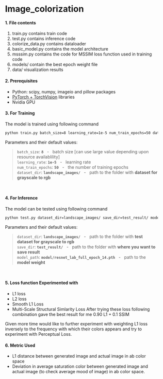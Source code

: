 # Image_colorization

#### 1. File contents

1. train.py contains train code 
2. test.py contains inference code
3. colorize_data.py contains dataloader
4. basic_model.py  contains the model architecture
5. msssim.py contains the code for MSSIM loss function used in training code
6. models/ contain the best epoch weight file
7. data/ visualization results

#### 2. Prerequisites

- Python: scipy, numpy, imageio and pillow packages
- [PyTorch + TorchVision](https://pytorch.org/) libraries
- Nvidia GPU

#### 3. For Training
The model is trained using following command
```bash
python train.py batch_size=8 learning_rate=1e-5 num_train_epochs=50 dataset_dir=landscape_images/
```
Parameters and their default values:

>```batch_size```: **```8```** &nbsp; - &nbsp; batch size [can use large value depending upon resource availablility] <br/>
>```learning_rate```: **```1e-5```** &nbsp; - &nbsp; learning rate <br/>
>```num_train_epochs```: **```50```** &nbsp; - &nbsp; the number of training epochs <br/>
>```dataset_dir```: **```landscape_images/```** &nbsp; - &nbsp; path to the folder with **dataset for grayscale to rgb** <br/>
</br>

#### 4. For Inference
The model can be tested using following command
```bash
python test.py dataset_dir=landscape_images/ save_dir=test_result/ model_path=model/resnet_lab_full_epoch_14.pth
```
Parameters and their default values:

>```dataset_dir```: **```landscape_images/```** &nbsp; - &nbsp; path to the folder with **test dataset for grayscale to rgb** <br/>
>```save_dir```: **```test_result/```** &nbsp; - &nbsp; path to the folder with **where you want to save result** <br/>
>```model_path```: **```model/resnet_lab_full_epoch_14.pth```** &nbsp; - &nbsp; path to the  **model weight** <br/>
</br>

#### 5. Loss function Experimented with 
- L1 loss   
- L2 loss
- Smooth L1 Loss
- Multi-Scale Structural Simlarity Loss
After trying these loss following combination gave the best result for me 0.90 L1 + 0.1 SSIM

Given more time would like to further experiment with weighting L1 loss inversely to the frequency with which their colors appears and try to experiment with Perceptual Loss.

#### 6. Metric Used  
- L1 distance between generated image and actual image in ab color space 
- Deviation in average saturation color between generated image and actual image (to check average mood of image) in ab color space.


